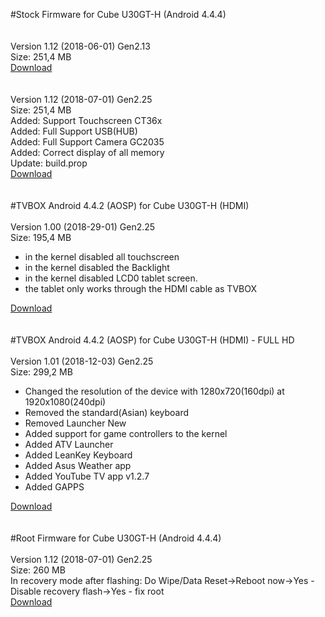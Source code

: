 #Stock Firmware for Cube U30GT-H
(Android 4.4.4)
<br><br><br>
Version 1.12 (2018-06-01) Gen2.13<br>
Size: 251,4 MB<br>
<a href="https://yadi.sk/d/ZfUV6-Ny3RDomf" target="_blank">Download</a>
<br><br><br>
Version 1.12 (2018-07-01) Gen2.25<br>
Size: 251,4 MB<br>
Added: Support Touchscreen CT36x<br>
Added: Full Support USB(HUB)<br>
Added: Full Support Camera GC2035<br>
Added: Сorrect display of all memory<br>
Update: build.prop<br>
<a href="https://yadi.sk/d/kcPKVIBN3SCsHB" target="_blank">Download</a>
<br><br><br>
#TVBOX Android 4.4.2 (AOSP) for Cube U30GT-H (HDMI)
<br><br>
Version 1.00 (2018-29-01) Gen2.25<br>
Size: 195,4 MB<br>
- in the kernel disabled all touchscreen<br>
- in the kernel disabled the Backlight<br>
- in the kernel disabled LCD0 tablet screen.<br>
- the tablet only works through the HDMI cable as TVBOX


<a href="https://yadi.sk/d/c3E0EuUo3RtiXV" target="_blank">Download</a>
<br><br><br>
#TVBOX Android 4.4.2 (AOSP) for Cube U30GT-H (HDMI) - FULL HD
<br><br>
Version 1.01 (2018-12-03) Gen2.25<br>
Size: 299,2 MB<br>
- Changed the resolution of the device with 1280x720(160dpi) at 1920x1080(240dpi)
- Removed the standard(Asian) keyboard
- Removed Launcher New
- Added support for game controllers to the kernel
- Added ATV Launcher
- Added LeanKey Keyboard
- Added Asus Weather app
- Added YouTube TV app v1.2.7
- Added GAPPS


<a href="https://yadi.sk/d/5tjNXaUY3THQjU" target="_blank">Download</a>
<br><br><br>
#Root Firmware for Cube U30GT-H
(Android 4.4.4)
<br><br>
Version 1.12 (2018-07-01) Gen2.25<br>
Size: 260 MB<br>
In recovery mode after flashing: Do Wipe/Data Reset->Reboot now->Yes - Disable recovery flash->Yes - fix root<br>
<a href="https://yadi.sk/d/UJgAYzqw3Ry2cM" target="_blank">Download</a>
